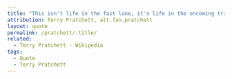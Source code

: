 ```yaml
---
title: "This isn't life in the fast lane, it's life in the oncoming traffic."
attribution: Terry Pratchett, alt.fan.pratchett
layout: quote
permalink: /pratchett/:title/
related:
  - Terry Pratchett - Wikipedia
tags:
  - Quote
  - Terry Pratchett
---
```

